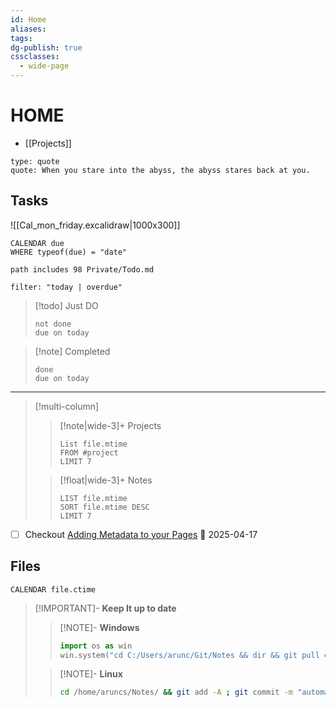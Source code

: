 ```yaml
---
id: Home
aliases: 
tags: 
dg-publish: true
cssclasses:
  - wide-page
---
```


# HOME
- [[Projects]]

```widgets
type: quote
quote: When you stare into the abyss, the abyss stares back at you.
```


## Tasks 

![[Cal_mon_friday.excalidraw|1000x300]]

```dataview
CALENDAR due
WHERE typeof(due) = "date"
```


```tasks
path includes 98 Private/Todo.md

```

```todoist
filter: "today | overdue"
```

> [!todo] Just DO
>
> ```tasks
> not done
> due on today
> ```



> [!note] Completed
>
> ```tasks
> done
> due on today
> ```

---

> [!multi-column]
>
> > [!note|wide-3]+ Projects
> >
> > ```dataview
> > List file.mtime
> > FROM #project
> > LIMIT 7
> > ```
>
> > [!float|wide-3]+ Notes
> >
> > ```dataview
> > LIST file.mtime
> > SORT file.mtime DESC
> > LIMIT 7
> > ```

- [ ] Checkout [Adding Metadata to your Pages](https://blacksmithgu.github.io/obsidian-dataview/annotation/add-metadata/) 📅 2025-04-17


## Files 
```dataview
CALENDAR file.ctime
```

> [!IMPORTANT]- **Keep It up to date**
>
> > [!NOTE]- **Windows**
> >
> > ```python
> > import os as win
> > win.system("cd C:/Users/arunc/Git/Notes && dir && git pull origin main")
> > ```
>
> > [!NOTE]- **Linux**
> >
> > ```bash
> > cd /home/aruncs/Notes/ && git add -A ; git commit -m "automated backup" ; git push origin main
> > ```




